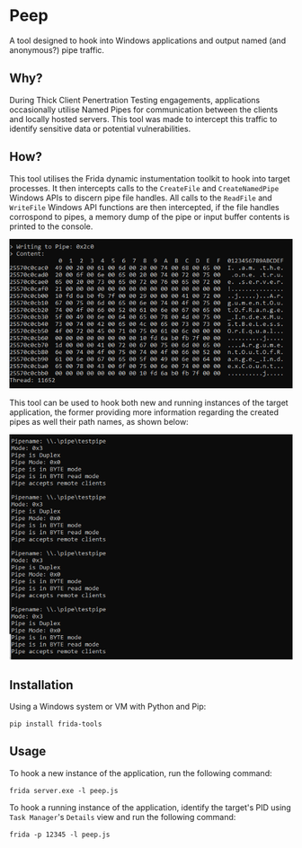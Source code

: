 # Peep

A tool designed to hook into Windows applications and output named \(and anonymous?\) pipe traffic.

## Why?

During Thick Client Penertration Testing engagements, applications occasionally utilise Named Pipes for communication between the clients and locally hosted servers.
This tool was made to intercept this traffic to identify sensitive data or potential vulnerabilities.

## How?

This tool utilises the Frida dynamic instumentation toolkit to hook into target processes. It then intercepts calls to the `CreateFile` and `CreateNamedPipe` Windows APIs to discern pipe file handles.
All calls to the `ReadFile` and `WriteFile` Windows API functions are then intercepted, if the file handles corrospond to pipes, a memory dump of the pipe or input buffer contents is printed to the console.

![Sample output](./images/output.png)


This tool can be used to hook both new and running instances of the target application, the former providing more information regarding the created pipes as well their path names, as shown below:

![pipe information](./images/pipe_info.png)

## Installation

Using a Windows system or VM with Python and Pip:
```
pip install frida-tools
```

## Usage

To hook a new instance of the application, run the following command:
```
frida server.exe -l peep.js
```

To hook a running instance of the application, identify the target's PID using `Task Manager`'s `Details` view and run the following command:
```
frida -p 12345 -l peep.js
```

